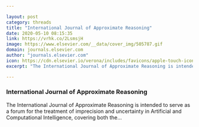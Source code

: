 ```yaml
---

layout: post
category: threads
title: "International Journal of Approximate Reasoning"
date: 2020-05-10 08:15:35
link: https://vrhk.co/2LsmsjH
image: https://www.elsevier.com/__data/cover_img/505787.gif
domain: journals.elsevier.com
author: "journals.elsevier.com"
icon: https://cdn.elsevier.io/verona/includes/favicons/apple-touch-icon-57x57.png
excerpt: "The International Journal of Approximate Reasoning is intended to serve as a forum for the treatment of imprecision and uncertainty in Artificial and Computational Intelligence, covering both the..."

---
```


### International Journal of Approximate Reasoning

The International Journal of Approximate Reasoning is intended to serve as a forum for the treatment of imprecision and uncertainty in Artificial and Computational Intelligence, covering both the...